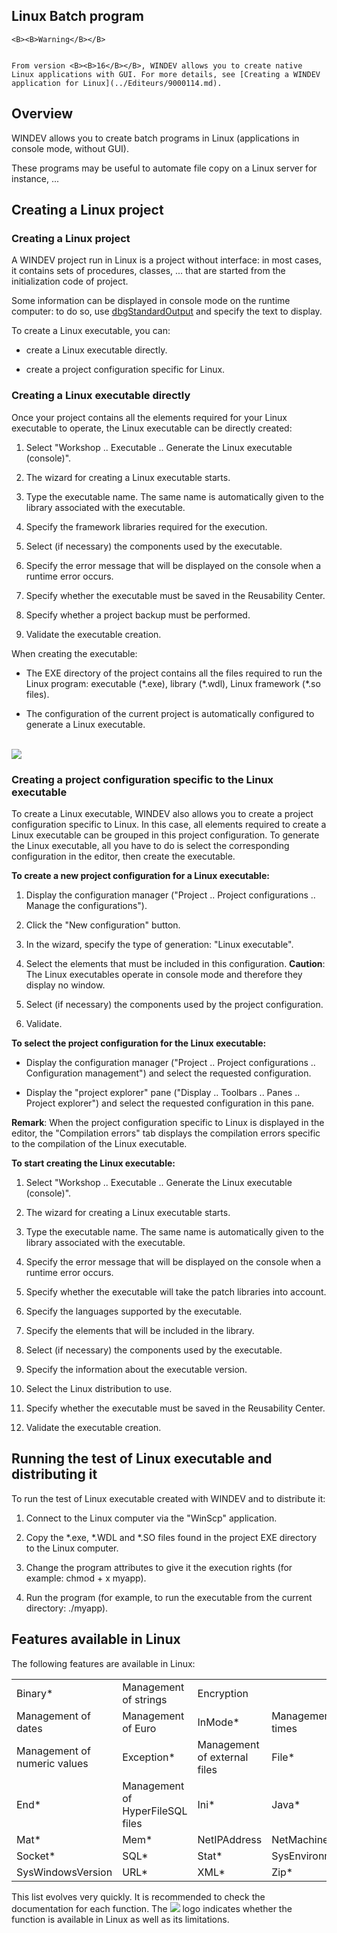 
## Linux Batch program
			






	<B><B>Warning</B></B>

	From version <B><B>16</B></B>, WINDEV allows you to create native Linux applications with GUI. For more details, see [Creating a WINDEV application for Linux](../Editeurs/9000114.md).



<a name="NOTE1"></a>
<a name="NOTE1_1"></a>


## Overview
<a name="overview_ELTTEXTE000228"></a>
WINDEV allows you to create batch programs in Linux (applications in console mode, without GUI).

These programs may be useful to automate file copy on a Linux server for instance, ...

<a name="NOTE2"></a>
<a name="NOTE2_1"></a>


## Creating a Linux project
<a name="creating_linux_project_ELTTEXTE000252"></a>


### Creating a Linux project
<a name="creating_linux_project_ELTPARAGRAPHE000027"></a>

A WINDEV project run in Linux is a project without interface: in most cases, it contains sets of procedures, classes, ... that are started from the initialization code of project.

Some information can be displayed in console mode on the runtime computer: to do so, use [dbgStandardOutput](../WDLang1/3014020.md) and specify the text to display.

To create a Linux executable, you can:

- create a Linux executable directly.

- create a project configuration specific for Linux.



<a name="NOTE2_2"></a>


### Creating a Linux executable directly
<a name="creating_linux_executable_directly_ELTPARAGRAPHE000044"></a>

Once your project contains all the elements required for your Linux executable to operate, the Linux executable can be directly created:

1. Select "Workshop .. Executable .. Generate the Linux executable (console)".

2. The wizard for creating a Linux executable starts.

3. Type the executable name. The same name is automatically given to the library associated with the executable.

4. Specify the framework libraries required for the execution.

5. Select (if necessary) the components used by the executable.

6. Specify the error message that will be displayed on the console when a runtime error occurs.

7. Specify whether the executable must be saved in the Reusability Center.

8. Specify whether a project backup must be performed.

9. Validate the executable creation.




When creating the executable:

- The EXE directory of the project contains all the files required to run the Linux program: executable (\*.exe), library (\*.wdl), Linux framework (\*.so files). 

- The configuration of the current project is automatically configured to generate a Linux executable.



<br>![](https://doc.pcsoft.fr/en-US/images/image.awp?langid=3&name=Linux_Config_exe.gif)

<a name="NOTE2_3"></a>


### Creating a project configuration specific to the Linux executable
<a name="creating_project_configuration_specific_the_linux_executable_ELTPARAGRAPHE000068"></a>

To create a Linux executable, WINDEV also allows you to create a project configuration specific to Linux. In this case, all elements required to create a Linux executable can be grouped in this project configuration. To generate the Linux executable, all you have to do is select the corresponding configuration in the editor, then create the executable.

**To create a new project configuration for a Linux executable:**

1. Display the configuration manager ("Project .. Project configurations .. Manage the configurations").

2. Click the "New configuration" button.

3. In the wizard, specify the type of generation: "Linux executable".

4. Select the elements that must be included in this configuration. 
	**Caution**: The Linux executables operate in console mode and therefore they display no window.

5. Select (if necessary) the components used by the project configuration.

6. Validate.




**To select the project configuration for the Linux executable:**

- Display the configuration manager ("Project .. Project configurations .. Configuration management") and select the requested configuration.

- Display the "project explorer" pane ("Display .. Toolbars .. Panes .. Project explorer") and select the requested configuration in this pane.




**Remark**: When the project configuration specific to Linux is displayed in the editor, the "Compilation errors" tab displays the compilation errors specific to the compilation of the Linux executable.

**To start creating the Linux executable:**

1. Select "Workshop .. Executable .. Generate the Linux executable (console)".

2. The wizard for creating a Linux executable starts.

3. Type the executable name. The same name is automatically given to the library associated with the executable.

4. Specify the error message that will be displayed on the console when a runtime error occurs.

5. Specify whether the executable will take the patch libraries into account.

6. Specify the languages supported by the executable.

7. Specify the elements that will be included in the library. 

8. Select (if necessary) the components used by the executable.

9. Specify the information about the executable version.

10. Select the Linux distribution to use.

11. Specify whether the executable must be saved in the Reusability Center.

12. Validate the executable creation.




<a name="NOTE3"></a>
<a name="NOTE3_1"></a>


## Running the test of Linux executable and distributing it
<a name="running_the_test_linux_executable_and_distributing_ELTTEXTE000288"></a>
To run the test of Linux executable created with WINDEV and to distribute it: 

1. Connect to the Linux computer via the "WinScp" application.

2. Copy the \*.exe, \*.WDL and \*.SO files found in the project EXE directory to the Linux computer.

3. Change the program attributes to give it the execution rights (for example: chmod + x myapp).

4. Run the program (for example, to run the executable from the current directory: ./myapp).




<a name="NOTE4"></a>
<a name="NOTE4_1"></a>


## Features available in Linux
<a name="features_available_linux_ELTTEXTE000312"></a>
The following features are available in Linux: 


|   |   |   |   |
| --- | --- | --- | --- |
| Binary\* | Management of strings | Encryption |   |
| Management of dates | Management of Euro | InMode\* | Management of times |
| Management of numeric values | Exception\* | Management of external files | File\* |
| End\* | Management of HyperFileSQL files | Ini\* | Java\* |
| Mat\* | Mem\* | NetIPAddress | NetMachineName |
| Socket\* | SQL\* | Stat\* | SysEnvironment |
| SysWindowsVersion | URL\* | XML\* | Zip\* |

This list evolves very quickly. It is recommended to check the documentation for each function. The ![](https://doc.pcsoft.fr/en-US/images/image.awp?langid=3&name=menu_btn_linux_1.gif) logo indicates whether the function is available in Linux as well as its limitations.


